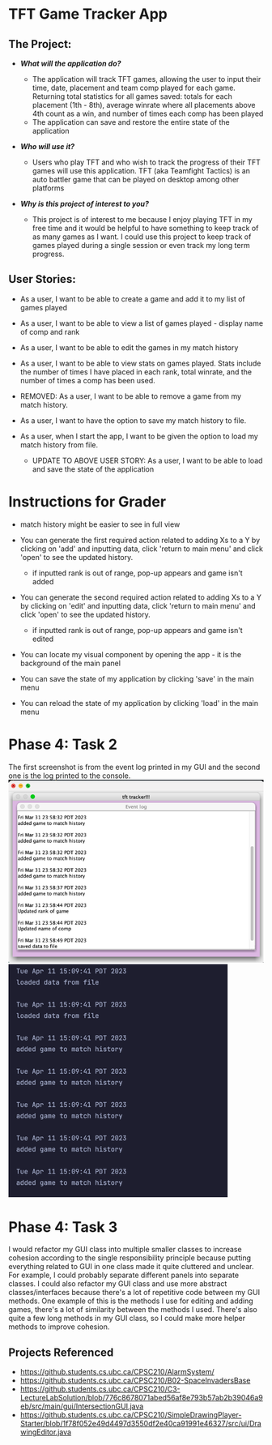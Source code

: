 # TFT Game Tracker App

## The Project:

- ***What will the application do?***
    - The application will track TFT games, allowing the user to input their time, date, placement and team comp played for each game. Returning total statistics for all games saved: totals for each placement (1th - 8th), average winrate where all placements above 4th count as a win, and number of times each comp has been played 
    - The application can save and restore the entire state of the application
  
  
- ***Who will use it?***
  - Users who play TFT and who wish to track the progress of their TFT games will use this application. TFT (aka Teamfight Tactics) is an auto battler game that can be played on desktop among other platforms 
  

- ***Why is this project of interest to you?***
  - This project is of interest to me because I enjoy playing TFT in my free time and it would be helpful to have something to keep track of as many games as I want. I could use this project to keep track of games played during a single session or even track my long term progress. 

## User Stories: ## 

- As a user, I want to be able to create a game and add it to my list of games played
- As a user, I want to be able to view a list of games played - display name of comp and rank
- As a user, I want to be able to edit the games in my match history
- As a user, I want to be able to view stats on games played. Stats include the number of times I have placed in each rank, total winrate, and the number of times a comp has been used. 
- REMOVED: As a user, I want to be able to remove a game from my match history. 

- As a user, I want to have the option to save my match history to file. 
- As a user, when I start the app, I want to be given the option to load my match history from file. 
  - UPDATE TO ABOVE USER STORY: As a user, I want to be able to load and save the state of the application

# Instructions for Grader
- match history might be easier to see in full view 

- You can generate the first required action related to adding Xs to a Y by clicking on 'add' and inputting data, click 'return to main menu' and click 'open' to see the updated history. 
  - if inputted rank is out of range, pop-up appears and game isn't added
- You can generate the second required action related to adding Xs to a Y by clicking on 'edit' and inputting data, click 'return to main menu' and click 'open' to see the updated history.
  - if inputted rank is out of range, pop-up appears and game isn't edited
- You can locate my visual component by opening the app - it is the background of the main panel
- You can save the state of my application by clicking 'save' in the main menu
- You can reload the state of my application by clicking 'load' in the main menu

# Phase 4: Task 2
The first screenshot is from the event log printed in my GUI and the second one is the log printed to the console.
![img.png](img.png)
![img_2.png](img_2.png)

# Phase 4: Task 3 
I would refactor my GUI class into multiple smaller classes to increase cohesion according to the single responsibility principle because putting everything related to GUI in one class made it quite cluttered and unclear. For example, I could probably separate different panels into separate classes. I could also refactor my GUI class and use more abstract classes/interfaces because there's a lot of repetitive 
code between my GUI methods. One example of this is the methods I use for editing and adding games, there's a lot of similarity between the methods I used.  There's also quite a few long methods in my GUI class, so I could make more helper methods to improve cohesion. 
## Projects Referenced ##
- https://github.students.cs.ubc.ca/CPSC210/AlarmSystem/
- https://github.students.cs.ubc.ca/CPSC210/B02-SpaceInvadersBase 
- https://github.students.cs.ubc.ca/CPSC210/C3-LectureLabSolution/blob/776c8678071abed56af8e793b57ab2b39046a9eb/src/main/gui/IntersectionGUI.java
- https://github.students.cs.ubc.ca/CPSC210/SimpleDrawingPlayer-Starter/blob/1f78f052e49d4497d3550df2e40ca91991e46327/src/ui/DrawingEditor.java
